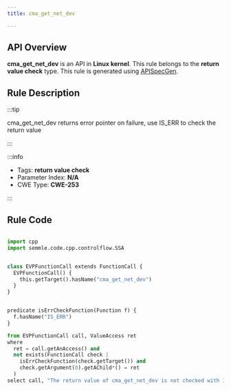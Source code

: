 ```yaml
---
title: cma_get_net_dev

---
```



## API Overview
**cma_get_net_dev** is an API in **Linux kernel**. This rule belongs to the **return value check** type. This rule is generated using [APISpecGen](../../tools/APISpecGen).
## Rule Description

:::tip

cma_get_net_dev returns error pointer on failure, use IS_ERR to check the return value

:::

:::info

- Tags: **return value check**
- Parameter Index: **N/A**
- CWE Type: **CWE-253**

:::

## Rule Code
```python

import cpp
import semmle.code.cpp.controlflow.SSA


class EVPFunctionCall extends FunctionCall {
  EVPFunctionCall() {
    this.getTarget().hasName("cma_get_net_dev")
  }
}


predicate isErrCheckFunction(Function f) {
  f.hasName("IS_ERR") 
}

from EVPFunctionCall call, ValueAccess ret
where
  ret = call.getAnAccess() and
  not exists(FunctionCall check |
    isErrCheckFunction(check.getTarget()) and
    check.getArgument(0).getAChild*() = ret
  )
select call, "The return value of cma_get_net_dev is not checked with IS_ERR."
    
```